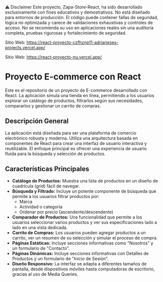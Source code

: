 ⚠️ Disclaimer
Este proyecto, Zapa-Store-React, ha sido desarrollado exclusivamente con fines educativos y demostrativos. No está diseñado para entornos de producción. El código puede contener fallas de seguridad, lógica no optimizada y carece de validaciones exhaustivas y controles de acceso.
No se recomienda su uso en aplicaciones reales sin una auditoría completa, pruebas rigurosas y fortalecimiento de seguridad.

Sitio Web:
https://react-proyecto-czfhznp11-adrianeses-projects.vercel.app/

Sitio Web:
https://react-proyecto-nu.vercel.app/

# Proyecto E-commerce con React

Este es el repositorio de un proyecto de E-commerce desarrollado con React. La aplicación simula una tienda en línea, permitiendo a los usuarios explorar un catálogo de productos, filtrarlos según sus necesidades, compararlos y gestionar un carrito de compras.

## Descripción General

La aplicación está diseñada para ser una plataforma de comercio electrónico robusta y moderna. Utiliza una arquitectura basada en componentes de React para crear una interfaz de usuario interactiva y reutilizable. El enfoque principal es ofrecer una experiencia de usuario fluida para la búsqueda y selección de productos.

## Características Principales

*   **Catálogo de Productos:** Muestra una lista de productos en un diseño de cuadrícula (grid) fácil de navegar.
*   **Búsqueda y Filtrado:** Incluye un potente componente de búsqueda que permite a los usuarios filtrar productos por:
    *   Marca
    *   Actividad o categoría
    *   Ordenar por precio (ascendente/descendente)
*   **Comparador de Productos:** Una funcionalidad que permite a los usuarios seleccionar varios productos y ver sus especificaciones lado a lado en una vista dedicada.
*   **Carrito de Compras:** Los usuarios pueden agregar productos a un carrito, ver un resumen de su selección y simular el proceso de compra.
*   **Páginas Estáticas:** Incluye secciones informativas como "Nosotros" y un formulario de "Contacto".
*   **Páginas Dinámicas:** Incluye secciones informativas con Detalles de Productos y un formulario de "Inicio de Sesión".
*   **Diseño Responsivo:** La interfaz se adapta a diferentes tamaños de pantalla, desde dispositivos móviles hasta computadoras de escritorio, gracias al uso de Media Queries.

